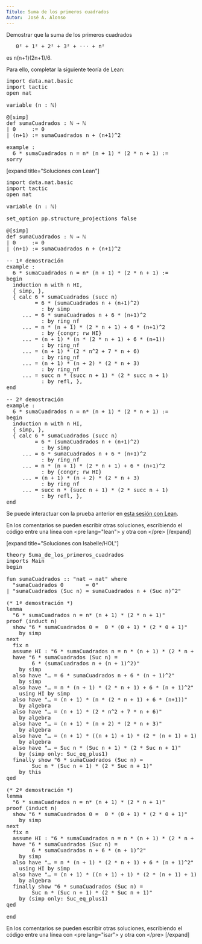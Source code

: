 ```yaml
---
Título: Suma de los primeros cuadrados
Autor:  José A. Alonso
---
```


Demostrar que la suma de los primeros cuadrados
<pre lang="text">
   0² + 1² + 2² + 3² + ··· + n²
</pre>
es n(n+1)(2n+1)/6.

Para ello, completar la siguiente teoría de Lean:

<pre lang="lean">
import data.nat.basic
import tactic
open nat

variable (n : ℕ)

@[simp]
def sumaCuadrados : ℕ → ℕ
| 0     := 0
| (n+1) := sumaCuadrados n + (n+1)^2

example :
  6 * sumaCuadrados n = n* (n + 1) * (2 * n + 1) :=
sorry
</pre>

[expand title="Soluciones con Lean"]

<pre lang="lean">
import data.nat.basic
import tactic
open nat

variable (n : ℕ)

set_option pp.structure_projections false

@[simp]
def sumaCuadrados : ℕ → ℕ
| 0     := 0
| (n+1) := sumaCuadrados n + (n+1)^2

-- 1ª demostración
example :
  6 * sumaCuadrados n = n* (n + 1) * (2 * n + 1) :=
begin
  induction n with n HI,
  { simp, },
  { calc 6 * sumaCuadrados (succ n)
         = 6 * (sumaCuadrados n + (n+1)^2)
           : by simp
     ... = 6 * sumaCuadrados n + 6 * (n+1)^2
           : by ring_nf
     ... = n * (n + 1) * (2 * n + 1) + 6 * (n+1)^2
           : by {congr; rw HI}
     ... = (n + 1) * (n * (2 * n + 1) + 6 * (n+1))
           : by ring_nf
     ... = (n + 1) * (2 * n^2 + 7 * n + 6)
           : by ring_nf
     ... = (n + 1) * (n + 2) * (2 * n + 3)
           : by ring_nf
     ... = succ n * (succ n + 1) * (2 * succ n + 1)
           : by refl, },
end

-- 2ª demostración
example :
  6 * sumaCuadrados n = n* (n + 1) * (2 * n + 1) :=
begin
  induction n with n HI,
  { simp, },
  { calc 6 * sumaCuadrados (succ n)
         = 6 * (sumaCuadrados n + (n+1)^2)
           : by simp
     ... = 6 * sumaCuadrados n + 6 * (n+1)^2
           : by ring_nf
     ... = n * (n + 1) * (2 * n + 1) + 6 * (n+1)^2
           : by {congr; rw HI}
     ... = (n + 1) * (n + 2) * (2 * n + 3)
           : by ring_nf
     ... = succ n * (succ n + 1) * (2 * succ n + 1)
           : by refl, },
end
</pre>

Se puede interactuar con la prueba anterior en <a href="https://leanprover-community.github.io/lean-web-editor/#url=https://raw.githubusercontent.com/jaalonso/Calculemus/main/src/Suma_de_los_primeros_cuadrados.lean" rel="noopener noreferrer" target="_blank">esta sesión con Lean</a>.

En los comentarios se pueden escribir otras soluciones, escribiendo el código entre una línea con &#60;pre lang=&quot;lean&quot;&#62; y otra con &#60;/pre&#62;
[/expand]

[expand title="Soluciones con Isabelle/HOL"]

<pre lang="isar">
theory Suma_de_los_primeros_cuadrados
imports Main
begin

fun sumaCuadrados :: "nat ⇒ nat" where
  "sumaCuadrados 0       = 0"
| "sumaCuadrados (Suc n) = sumaCuadrados n + (Suc n)^2"

(* 1ª demostración *)
lemma
  "6 * sumaCuadrados n = n* (n + 1) * (2 * n + 1)"
proof (induct n)
  show "6 * sumaCuadrados 0 =  0 * (0 + 1) * (2 * 0 + 1)"
    by simp
next
  fix n
  assume HI : "6 * sumaCuadrados n = n * (n + 1) * (2 * n + 1)"
  have "6 * sumaCuadrados (Suc n) =
        6 * (sumaCuadrados n + (n + 1)^2)"
    by simp
  also have "… = 6 * sumaCuadrados n + 6 * (n + 1)^2"
    by simp
  also have "… = n * (n + 1) * (2 * n + 1) + 6 * (n + 1)^2"
    using HI by simp
  also have "… = (n + 1) * (n * (2 * n + 1) + 6 * (n+1))"
    by algebra
  also have "… = (n + 1) * (2 * n^2 + 7 * n + 6)"
    by algebra
  also have "… = (n + 1) * (n + 2) * (2 * n + 3)"
    by algebra
  also have "… = (n + 1) * ((n + 1) + 1) * (2 * (n + 1) + 1)"
    by algebra
  also have "… = Suc n * (Suc n + 1) * (2 * Suc n + 1)"
    by (simp only: Suc_eq_plus1)
  finally show "6 * sumaCuadrados (Suc n) =
        Suc n * (Suc n + 1) * (2 * Suc n + 1)"
    by this
qed

(* 2ª demostración *)
lemma
  "6 * sumaCuadrados n = n* (n + 1) * (2 * n + 1)"
proof (induct n)
  show "6 * sumaCuadrados 0 =  0 * (0 + 1) * (2 * 0 + 1)"
    by simp
next
  fix n
  assume HI : "6 * sumaCuadrados n = n * (n + 1) * (2 * n + 1)"
  have "6 * sumaCuadrados (Suc n) =
        6 * sumaCuadrados n + 6 * (n + 1)^2"
    by simp
  also have "… = n * (n + 1) * (2 * n + 1) + 6 * (n + 1)^2"
    using HI by simp
  also have "… = (n + 1) * ((n + 1) + 1) * (2 * (n + 1) + 1)"
    by algebra
  finally show "6 * sumaCuadrados (Suc n) =
        Suc n * (Suc n + 1) * (2 * Suc n + 1)"
    by (simp only: Suc_eq_plus1)
qed

end
</pre>

En los comentarios se pueden escribir otras soluciones, escribiendo el código entre una línea con &#60;pre lang=&quot;isar&quot;&#62; y otra con &#60;/pre&#62;
[/expand]
